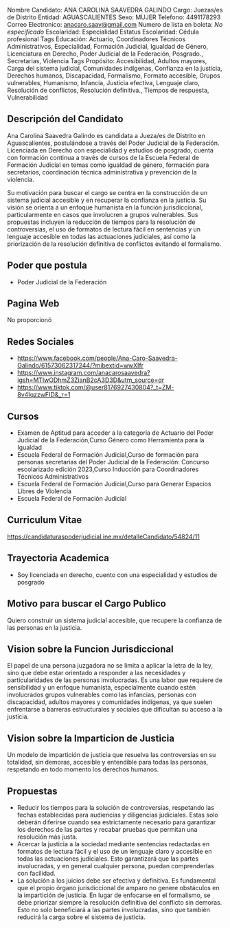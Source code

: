 Nombre Candidato: ANA CAROLINA SAAVEDRA GALINDO
Cargo: Juezas/es de Distrito
Entidad: AGUASCALIENTES
Sexo: MUJER
Telefono: 4491178293
Correo Electronico: anacaro.saav@gmail.com
Numero de lista en boleta: *No especificado*
Escolaridad: Especialidad
Estatus Escolaridad: Cédula profesional
Tags Educación: Actuario, Coordinadores Técnicos Administrativos, Especialidad, Formación Judicial, Igualdad de Género, Licenciatura en Derecho, Poder Judicial de la Federación, Posgrado., Secretarias, Violencia
Tags Propósito: Accesibilidad, Adultos mayores, Carga del sistema judicial, Comunidades indígenas, Confianza en la justicia, Derechos humanos, Discapacidad, Formalismo, Formato accesible, Grupos vulnerables, Humanismo, Infancia, Justicia efectiva, Lenguaje claro, Resolución de conflictos, Resolución definitiva., Tiempos de respuesta, Vulnerabilidad


## Descripción del Candidato 

Ana Carolina Saavedra Galindo es candidata a Jueza/es de Distrito en Aguascalientes, postulándose a través del Poder Judicial de la Federación. Licenciada en Derecho con especialidad y estudios de posgrado, cuenta con formación continua a través de cursos de la Escuela Federal de Formación Judicial en temas como igualdad de género, formación para secretarios, coordinación técnica administrativa y prevención de la violencia.

Su motivación para buscar el cargo se centra en la construcción de un sistema judicial accesible y en recuperar la confianza en la justicia. Su visión se orienta a un enfoque humanista en la función jurisdiccional, particularmente en casos que involucren a grupos vulnerables. Sus propuestas incluyen la reducción de tiempos para la resolución de controversias, el uso de formatos de lectura fácil en sentencias y un lenguaje accesible en todas las actuaciones judiciales, así como la priorización de la resolución definitiva de conflictos evitando el formalismo.


## Poder que postula

- Poder Judicial de la Federación


## Pagina Web

No proporcionó


## Redes Sociales

- https://www.facebook.com/people/Ana-Caro-Saavedra-Galindo/61573062317244/?mibextid=wwXIfr
- https://www.instagram.com/anacarosaavedra?igsh=MTlwODhmZ3ZianB2cA3D3D&utm_source=qr
- https://www.tiktok.com/@user8176927430804?_t=ZM-8v4IqzzwFID&_r=1


## Cursos

- Examen de Aptitud para acceder a la categoría de Actuario del Poder Judicial de la Federación,Curso Género como Herramienta para la Igualdad
- Escuela Federal de Formación Judicial,Curso de formación para personas secretarias del Poder Judicial de la Federación: Concurso escolarizado edición 2023,Curso Inducción para Coordinadores Técnicos Administrativos
- Escuela Federal de Formación Judicial,Curso para Generar Espacios Libres de Violencia
- Escuela Federal de Formación Judicial


## Curriculum Vitae

https://candidaturaspoderjudicial.ine.mx/detalleCandidato/54824/11


## Trayectoria Academica

- Soy licenciada en derecho, cuento con una especialidad y estudios de posgrado


## Motivo para buscar el Cargo Publico

Quiero construir un sistema judicial accesible, que recupere la confianza de las personas en la justicia.


## Vision sobre la Funcion Jurisdiccional

El papel de una persona juzgadora no se limita a aplicar la letra de la ley, sino que debe estar orientado a responder a las necesidades y particularidades de las personas involucradas. Es una labor que requiere de sensibilidad y un enfoque humanista, especialmente cuando estén involucrados grupos vulnerables como las infancias, personas con discapacidad, adultos mayores y comunidades indígenas, ya que suelen enfrentarse a barreras estructurales y sociales que dificultan su acceso a la justicia.


## Vision sobre la Imparticion de Justicia

Un modelo de impartición de justicia que resuelva las controversias en su totalidad, sin demoras, accesible y entendible para todas las personas, respetando en todo momento los derechos humanos.


## Propuestas

- Reducir los tiempos para la solución de controversias, respetando las fechas establecidas para audiencias y diligencias judiciales. Estas solo deberán diferirse cuando sea estrictamente necesario para garantizar los derechos de las partes y recabar pruebas que permitan una resolución más justa.
- Acercar la justicia a la sociedad mediante sentencias redactadas en formatos de lectura fácil y el uso de un lenguaje claro y accesible en todas las actuaciones judiciales. Esto garantizará que las partes involucradas, y en general cualquier persona, puedan comprenderlas con facilidad.
- La solución a los juicios debe ser efectiva y definitiva. Es fundamental que el propio órgano jurisdiccional de amparo no genere obstáculos en la impartición de justicia. En lugar de enfocarse en el formalismo, se debe priorizar siempre la resolución definitiva del conflicto sin demoras. Esto no solo beneficiará a las partes involucradas, sino que también reducirá la carga sobre el sistema de justicia.

